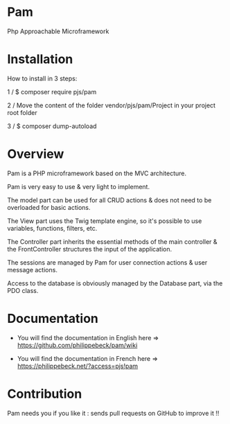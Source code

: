 # Pam

Php Approachable Microframework



# Installation

How to install in 3 steps:

1 / $ composer require pjs/pam

2 / Move the content of the folder vendor/pjs/pam/Project in your project root folder

3 / $ composer dump-autoload


# Overview

Pam is a PHP microframework based on the MVC architecture.

Pam is very easy to use & very light to implement.

The model part can be used for all CRUD actions & does not need to be overloaded for basic actions.

The View part uses the Twig template engine, so it's possible to use variables, functions, filters, etc.

The Controller part inherits the essential methods of the main controller & the FrontController structures the input of the application.

The sessions are managed by Pam for user connection actions & user message actions.

Access to the database is obviously managed by the Database part, via the PDO class.



# Documentation

- You will find the documentation in English here => https://github.com/philippebeck/pam/wiki

- You will find the documentation in French here => https://philippebeck.net/?access=pjs!pam



# Contribution

Pam needs you if you like it : sends pull requests on GitHub to improve it !!
